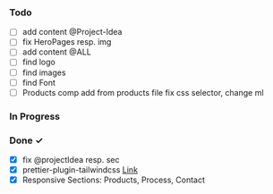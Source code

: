 ### Todo

- [ ] add content @Project-Idea
- [ ] fix HeroPages resp. img
- [ ] add content @ALL
- [ ] find logo
- [ ] find images
- [ ] find Font
- [ ] Products comp add from products file fix css selector, change ml

### In Progress

### Done ✓

- [x] fix @projectIdea resp. sec
- [x] prettier-plugin-tailwindcss [Link](https://github.com/tailwindlabs/prettier-plugin-tailwindcss)
- [x] Responsive Sections: Products, Process, Contact
